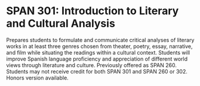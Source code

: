 # SPAN 301: Introduction to Literary and Cultural Analysis

Prepares students to formulate and communicate critical analyses of literary works in at least three genres chosen from theater, poetry, essay, narrative, and film while situating the readings within a cultural context. Students will improve Spanish language proficiency and appreciation of different world views through literature and culture. Previously offered as SPAN 260. Students may not receive credit for both SPAN 301 and SPAN 260 or 302. Honors version available.